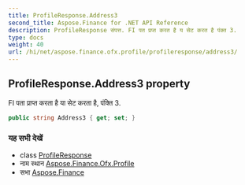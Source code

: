 ```yaml
---
title: ProfileResponse.Address3
second_title: Aspose.Finance for .NET API Reference
description: ProfileResponse संपत्त. FI पत प्रप्त करत है य सेट करत है पंक्त 3.
type: docs
weight: 40
url: /hi/net/aspose.finance.ofx.profile/profileresponse/address3/
---
```

## ProfileResponse.Address3 property

FI पता प्राप्त करता है या सेट करता है, पंक्ति 3.

```csharp
public string Address3 { get; set; }
```

### यह सभी देखें

* class [ProfileResponse](../)
* नाम स्थान [Aspose.Finance.Ofx.Profile](../../profileresponse/)
* सभा [Aspose.Finance](../../../)


